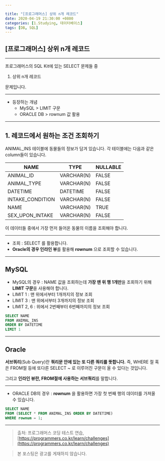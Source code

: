 ```yaml
---

title: "[프로그래머스] 상위 n개 레코드"
date: 2020-04-19 21:30:00 +0800
categories: [1.Studying, 데이터베이스]
tags: [DB, SQL]
---
```




## **[프로그래머스] 상위 n개 레코드**

------

프로그래머스의 SQL Kit에 있는 SELECT 문제들 중

1. 상위 n개 레코드

문제입니다.

------

* 등장하는 개념
  * MySQL > LIMIT 구문
  * ORACLE DB > rownum 값 활용

------



## **1. 레코드에서 원하는 조건 조회하기**

ANIMAL_INS 테이블에 동물들의 정보가 담겨 있습니다. 각 테이블에는 다음과 같은 column들이 있습니다.

| NAME             | TYPE       | NULLABLE |
| ---------------- | ---------- | -------- |
| ANIMAL_ID        | VARCHAR(N) | FALSE    |
| ANIMAL_TYPE      | VARCHAR(N) | FALSE    |
| DATETIME         | DATETIME   | FALSE    |
| INTAKE_CONDITION | VARCHAR(N) | FALSE    |
| NAME             | VARCHAR(N) | TRUE     |
| SEX_UPON_INTAKE  | VARCHAR(N) | FALSE    |

이 데이터들 중에서 가장 먼저 들어온 동물의 이름을 조회해야 합니다.

------

* 조회 : SELECT 를 활용합니다.
* **Oracle의 경우 인라인 뷰**를 활용해 **rownum** 으로 조회할 수 있습니다.

------

## **MySQL**

* MySQL의 경우 : NAME 값을 조회하는데 **가장 맨 위 행 1개만**을 조회하기 위해 **LIMIT 구문**을 사용해야 합니다.
* LIMIT 1 : 맨 위에서부터 1개까지의 정보 조회
* LIMIT 3 : 맨 위에서부터 3개까지의 정보 조회
* LIMIT 2, 6 : 위에서 2번째부터 6번째까지의 정보 조회

```sql
SELECT NAME
FROM ANIMAL_INS
ORDER BY DATETIME
LIMIT 1
```

------

## **Oracle**

**서브쿼리**(Sub Query)란 **쿼리문 안에 있는 또 다른 쿼리를 뜻합니다.** 즉, WHERE 절 혹은 FROM절 등에 또다른 SELECT ~ 로 이루어진 구문이 올 수 있다는 것입니다.

그리고 **인라인 뷰란, FROM절에 사용하는 서브쿼리**를 말합니다.

------



* ORACLE DB의 경우 : **rownum** 을 활용하면 가장 첫 번째 행의 데이터를 가져올 수 있습니다.

```sql
SELECT NAME
FROM (SELECT * FROM ANIMAL_INS ORDER BY DATETIME)
WHERE rownum = 1;
```

------

> 출처: 프로그래머스 코딩 테스트 연습, [https://programmers.co.kr/learn/challenges](https://programmers.co.kr/learn/challenges)

> 본 포스팅은 광고를 게재하지 않습니다.
